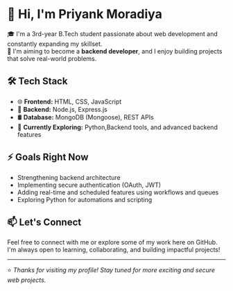 # 👋 Hi, I'm Priyank Moradiya

🎓 I'm a 3rd-year B.Tech student passionate about web development and constantly expanding my skillset.  
🚀 I'm aiming to become a **backend developer**, and I enjoy building projects that solve real-world problems.

## 🛠️ Tech Stack

- 🌐 **Frontend:** HTML, CSS, JavaScript  
- 🔧 **Backend:** Node.js, Express.js  
- 🛢️ **Database:** MongoDB (Mongoose), REST APIs  
- 🧠 **Currently Exploring:** Python,Backend tools, and advanced backend features 

## ⚡ Goals Right Now

- Strengthening backend architecture  
- Implementing secure authentication (OAuth, JWT)  
- Adding real-time and scheduled features using workflows and queues  
- Exploring Python for automations and scripting

## 📫 Let's Connect

Feel free to connect with me or explore some of my work here on GitHub.  
I'm always open to learning, collaborating, and building impactful projects!

---

⭐️ *Thanks for visiting my profile! Stay tuned for more exciting and secure web projects.*  

<!---
Priyankm23/Priyankm23 is a ✨ special ✨ repository because its `README.md` (this file) appears on your GitHub profile.
You can click the Preview link to take a look at your changes.
--->
